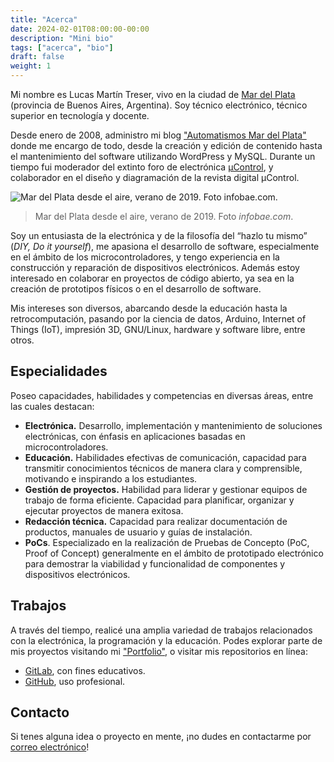 ```yaml
---
title: "Acerca"
date: 2024-02-01T08:00:00-00:00
description: "Mini bio"
tags: ["acerca", "bio"]
draft: false
weight: 1
---
```

Mi nombre es Lucas Martín Treser, vivo en la ciudad de [Mar del Plata](http://www.mardelplata.gov.ar/) (provincia de Buenos Aires, Argentina). Soy técnico electrónico, técnico superior en tecnología y docente.
<!--more-->
Desde enero de 2008, administro mi blog ["Automatismos Mar del Plata"](https://www.automatismos-mdq.com.ar/) donde me encargo de todo, desde la creación y edición de contenido hasta el mantenimiento del software utilizando WordPress y MySQL. Durante un tiempo fui moderador del extinto foro de electrónica [µControl](http://www.ucontrol.com.ar/), y colaborador en el diseño y diagramación de la revista digital µControl.

![Mar del Plata desde el aire, verano de 2019. Foto infobae.com.](../images/Verano-2019-Mar-del-Plata.jpg#center) 
> Mar del Plata desde el aire, verano de 2019. Foto *infobae.com*.

Soy un entusiasta de la electrónica y de la filosofía del “hazlo tu mismo” (*DIY, Do it yourself*), me apasiona el desarrollo de software, especialmente en el ámbito de los microcontroladores, y tengo experiencia en la construcción y reparación de dispositivos electrónicos. Además estoy interesado en colaborar en proyectos de código abierto, ya sea en la creación de prototipos físicos o en el desarrollo de software.

Mis intereses son diversos, abarcando desde la educación hasta la retrocomputación, pasando por la ciencia de datos, Arduino, Internet of Things (IoT), impresión 3D, GNU/Linux, hardware y software libre, entre otros.

## Especialidades

Poseo capacidades, habilidades y competencias en diversas áreas, entre las cuales destacan:

- **Electrónica.** Desarrollo, implementación y mantenimiento de soluciones electrónicas, con énfasis en aplicaciones basadas en microcontroladores.
- **Educación.** Habilidades efectivas de comunicación, capacidad para transmitir conocimientos técnicos de manera clara y comprensible, motivando e inspirando a los estudiantes.
- **Gestión de proyectos.** Habilidad para liderar y gestionar equipos de trabajo de forma eficiente. Capacidad para planificar, organizar y ejecutar proyectos de manera exitosa.
- **Redacción técnica.** Capacidad para realizar documentación de productos, manuales de usuario y guías de instalación.
- **PoCs**. Especializado en la realización de Pruebas de Concepto (PoC, Proof of Concept) generalmente en el ámbito de prototipado electrónico para demostrar la viabilidad y funcionalidad de componentes y dispositivos electrónicos.

## Trabajos

A través del tiempo, realicé una amplia variedad de trabajos relacionados con la electrónica, la programación y la educación. Podes explorar parte de mis proyectos visitando mi ["Portfolio"](../portfolio), o visitar mis repositorios en línea:

- [GitLab](https://gitlab.com/lmtreser), con fines educativos.
- [GitHub](https://github.com/lmtreser), uso profesional.

## Contacto

Si tenes alguna idea o proyecto en mente, ¡no dudes en contactarme por [correo electrónico](mailto:lmtreser@gmail.com)!